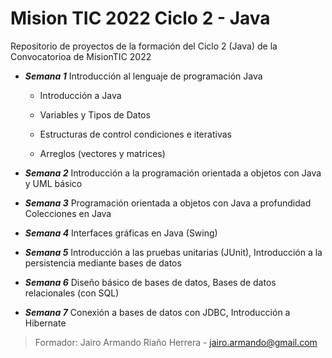 # Mision TIC 2022 Ciclo 2 - Java

Repositorio de proyectos de la formación del Ciclo 2 (Java) de la Convocatorioa de MisionTIC 2022

- ___Semana 1___ Introducción al lenguaje de programación Java
  - Introducción a Java

  - Variables y Tipos de Datos

  - Estructuras de control condiciones e iterativas

  - Arreglos (vectores y matrices)

- ___Semana 2___ Introducción a la programación orientada a objetos con Java y UML básico

- ___Semana 3___ Programación orientada a objetos con Java a profundidad Colecciones en Java

- ___Semana 4___ Interfaces gráficas en Java (Swing)

- ___Semana 5___ Introducción a las pruebas unitarias (JUnit), Introducción a la persistencia mediante bases de datos

- ___Semana 6___ Diseño básico de bases de datos, Bases de datos relacionales (con SQL)

- ___Semana 7___ Conexión a bases de datos con JDBC, Introducción a Hibernate

> Formador: Jairo Armando Riaño Herrera - jairo.armando@gmail.com
